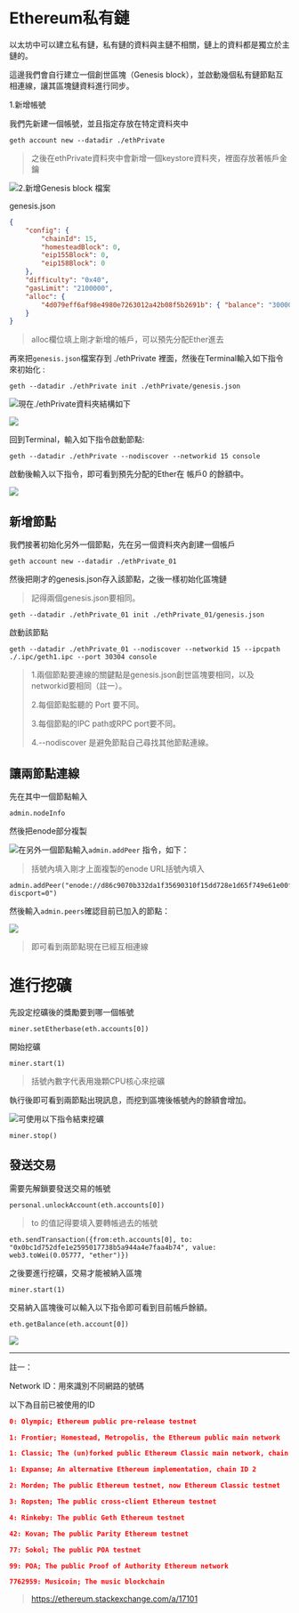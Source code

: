 # Ethereum私有鏈

以太坊中可以建立私有鏈，私有鏈的資料與主鏈不相關，鏈上的資料都是獨立於主鏈的。

這邊我們會自行建立一個創世區塊（Genesis block），並啟動幾個私有鏈節點互相連線，讓其區塊鏈資料進行同步。

1.新增帳號

我們先新建一個帳號，並且指定存放在特定資料夾中

```
geth account new --datadir ./ethPrivate
```

> 之後在ethPrivate資料夾中會新增一個keystore資料夾，裡面存放著帳戶金鑰

![](/assets/321.png)2.新增Genesis block 檔案

genesis.json

```json
{
    "config": {
        "chainId": 15,
        "homesteadBlock": 0,
        "eip155Block": 0,
        "eip158Block": 0
    },
    "difficulty": "0x40",
    "gasLimit": "2100000",
    "alloc": {
        "4d079eff6af98e4980e7263012a42b08f5b2691b": { "balance": "300000" }
    }
}
```

> alloc欄位填上剛才新增的帳戶，可以預先分配Ether進去

再來把`genesis.json`檔案存到 ./ethPrivate 裡面，然後在Terminal輸入如下指令來初始化 :

```
geth --datadir ./ethPrivate init ./ethPrivate/genesis.json
```

![](/assets/9203.png)現在./ethPrivate資料夾結構如下

![](/assets/3453455.png)

回到Terminal，輸入如下指令啟動節點:

```
geth --datadir ./ethPrivate --nodiscover --networkid 15 console
```

啟動後輸入以下指令，即可看到預先分配的Ether在 帳戶0 的餘額中。

![](/assets/903.png)

## 新增節點

我們接著初始化另外一個節點，先在另一個資料夾內創建一個帳戶

```
geth account new --datadir ./ethPrivate_01
```

然後把剛才的genesis.json存入該節點，之後一樣初始化區塊鏈

> 記得兩個genesis.json要相同。

```
geth --datadir ./ethPrivate_01 init ./ethPrivate_01/genesis.json
```

啟動該節點

```
geth --datadir ./ethPrivate_01 --nodiscover --networkid 15 --ipcpath ./.ipc/geth1.ipc --port 30304 console
```

> 1.兩個節點要連線的關鍵點是genesis.json創世區塊要相同，以及networkid要相同（註一）。
>
> 2.每個節點監聽的 Port 要不同。
>
> 3.每個節點的IPC path或RPC port要不同。
>
> 4.--nodiscover 是避免節點自己尋找其他節點連線。

## 讓兩節點連線

先在其中一個節點輸入

```
admin.nodeInfo
```

然後把enode部分複製

![](/assets/900.png)在另外一個節點輸入`admin.addPeer` 指令，如下：

> 括號內填入剛才上面複製的enode URL括號內填入

```
admin.addPeer("enode://d86c9070b332da1f35690310f15dd728e1d65f749e61e00f1da412a86b483c6a536cbb19e64ef3fd43781d5802dbe3d05c83a882c342d2505fb6686514323326@[::]:30304?discport=0")
```

然後輸入`admin.peers`確認目前已加入的節點：

![](/assets/9021.png)

> 即可看到兩節點現在已經互相連線

# 進行挖礦

先設定挖礦後的獎勵要到哪一個帳號

```
miner.setEtherbase(eth.accounts[0])
```

開始挖礦

```
miner.start(1)
```

> 括號內數字代表用幾顆CPU核心來挖礦

執行後即可看到兩節點出現訊息，而挖到區塊後帳號內的餘額會增加。

![](/assets/201.png)可使用以下指令結束挖礦

```
miner.stop()
```

## 發送交易

需要先解鎖要發送交易的帳號

```
personal.unlockAccount(eth.accounts[0])
```

> to 的值記得要填入要轉帳過去的帳號

```
eth.sendTransaction({from:eth.accounts[0], to: "0x0bc1d752dfe1e2595017738b5a944a4e7faa4b74", value: web3.toWei(0.05777, "ether")})
```

之後要進行挖礦，交易才能被納入區塊

```
miner.start(1)
```

交易納入區塊後可以輸入以下指令即可看到目前帳戶餘額。

```
eth.getBalance(eth.account[0])
```

![](/assets/9123.png)

---

註一：

Network ID：用來識別不同網路的號碼

以下為目前已被使用的ID

```json
0: Olympic; Ethereum public pre-release testnet

1: Frontier; Homestead, Metropolis, the Ethereum public main network

1: Classic; The (un)forked public Ethereum Classic main network, chain ID 61

1: Expanse; An alternative Ethereum implementation, chain ID 2

2: Morden; The public Ethereum testnet, now Ethereum Classic testnet

3: Ropsten; The public cross-client Ethereum testnet

4: Rinkeby: The public Geth Ethereum testnet

42: Kovan; The public Parity Ethereum testnet

77: Sokol; The public POA testnet

99: POA; The public Proof of Authority Ethereum network

7762959: Musicoin; The music blockchain
```

> https://ethereum.stackexchange.com/a/17101



